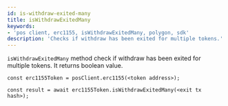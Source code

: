```yaml
---
id: is-withdraw-exited-many
title: isWithdrawExitedMany
keywords: 
- 'pos client, erc1155, isWithdrawExitedMany, polygon, sdk'
description: 'Checks if withdraw has been exited for multiple tokens.'
---
```


`isWithdrawExitedMany` method check if withdraw has been exited for multiple tokens. It returns boolean value.

```
const erc1155Token = posClient.erc1155(<token address>);

const result = await erc1155Token.isWithdrawExitedMany(<exit tx hash>);

```
